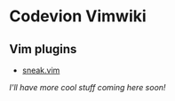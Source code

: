 # Codevion Vimwiki
## Vim plugins
* [sneak.vim](vim/sneak.md)


_I'll have more cool stuff coming here soon!_
